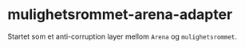 # mulighetsrommet-arena-adapter

Startet som et anti-corruption layer mellom `Arena` og `mulighetsrommet`.

